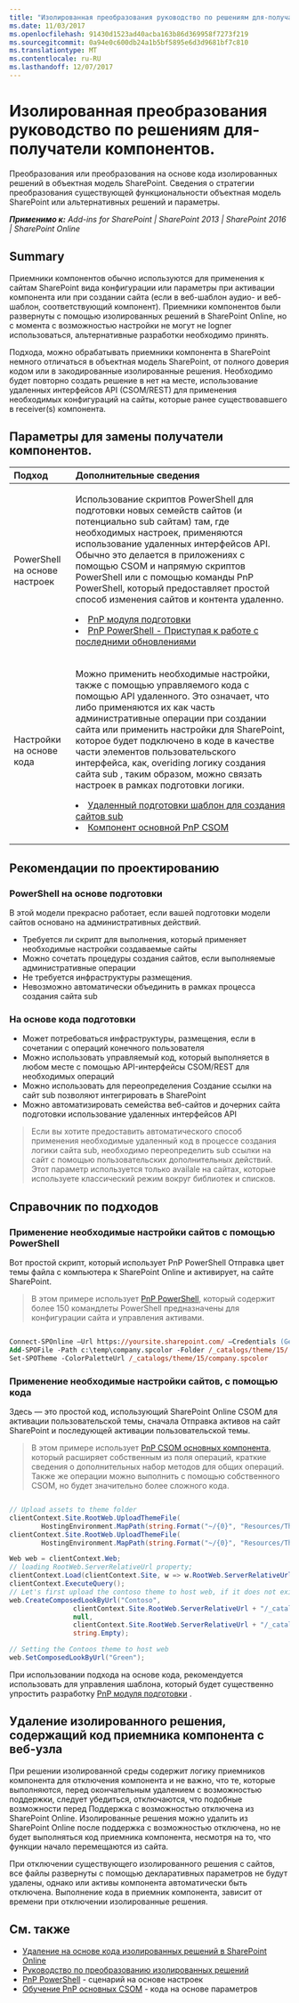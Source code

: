 ```yaml
---
title: "Изолированная преобразования руководство по решениям для-получатели компонентов."
ms.date: 11/03/2017
ms.openlocfilehash: 91430d1523ad40acba163b86d369958f7273f219
ms.sourcegitcommit: 0a94e0c600db24a1b5bf5895e6d3d9681bf7c810
ms.translationtype: MT
ms.contentlocale: ru-RU
ms.lasthandoff: 12/07/2017
---
```

# <a name="sandbox-solution-transformation-guidance---feature-receivers"></a>Изолированная преобразования руководство по решениям для-получатели компонентов. 
Преобразования или преобразования на основе кода изолированных решений в объектная модель SharePoint. Сведения о стратегии преобразования существующей функциональности объектная модель SharePoint или альтернативных решений и параметры.

_**Применимо к:** Add-ins for SharePoint | SharePoint 2013 | SharePoint 2016 | SharePoint Online_


## <a name="summary"></a>Summary
Приемники компонентов обычно используются для применения к сайтам SharePoint вида конфигурации или параметры при активации компонента или при создании сайта (если в веб-шаблон аудио- и веб-шаблон, соответствующий компонент). Приемники компонентов были развернуты с помощью изолированных решений в SharePoint Online, но с момента с возможностью настройки не могут не logner использоваться, альтернативные разработки необходимо принять. 

Подхода, можно обрабатывать приемники компонента в SharePoint немного отличаться в объектная модель SharePoint, от полного доверия кодом или в закодированные изолированные решения. Необходимо будет повторно создать решение в нет на месте, использование удаленных интерфейсов API (CSOM/REST) для применения необходимых конфигураций на сайты, которые ранее существовавшего в receiver(s) компонента. 


## <a name="options-for-replacing-feature-receivers"></a>Параметры для замены получатели компонентов.
<a name="sectionSection2"> </a>

|**Подход**|**Дополнительные сведения**|
|:-----|:-----|
|PowerShell на основе настроек|<p>Использование скриптов PowerShell для подготовки новых семейств сайтов (и потенциально sub сайтам) там, где необходимых настроек, применяются использование удаленных интерфейсов API. Обычно это делается в приложениях с помощью CSOM и напрямую скриптов PowerShell или с помощью команды PnP PowerShell, который предоставляет простой способ изменения сайтов и контента удаленно.</p><p><lu><li>[PnP модуля подготовки](https://github.com/SharePoint/PnP-PowerShell)</li><li>[PnP PowerShell - Приступая к работе с последними обновлениями](http://dev.office.com/blogs/pnp-powershell-getting-started-with-latest-updates)</li></lu></p>|
|Настройки на основе кода|<p>Можно применить необходимые настройки, также с помощью управляемого кода с помощью API удаленного. Это означает, что либо применяются их как часть административные операции при создании сайта или применить настройки для SharePoint, которое будет подключено в коде в качестве части элементов пользовательского интерфейса, как, overiding логику создания сайта sub , таким образом, можно связать настроек в рамках подготовки логики.</p><p><lu><li>[Удаленный подготовки шаблон для создания сайтов sub](https://channel9.msdn.com/blogs/OfficeDevPnP/Using-remote-provisioning-pattern-for-sub-site-creation)</li><li>[Компонент основной PnP CSOM](https://github.com/SharePoint/PnP-sites-core)</li></lu></p>|

## <a name="design-considerations"></a>Рекомендации по проектированию
### <a name="powershell-based-provisioning"></a>PowerShell на основе подготовки
В этой модели прекрасно работает, если вашей подготовки модели сайтов основано на административных действий.
- Требуется ли скрипт для выполнения, который применяет необходимые настройки создаваемые сайты
- Можно сочетать процедуры создания сайтов, если выполняемые административные операции
- Не требуется инфраструктуры размещения.
- Невозможно автоматически объединить в рамках процесса создания сайта sub

### <a name="code-based-provisioning"></a>На основе кода подготовки
- Может потребоваться инфраструктуры, размещения, если в сочетании с операций конечного пользователя
- Можно использовать управляемый код, который выполняется в любом месте с помощью API-интерфейсы CSOM/REST для необходимых операций
- Можно использовать для переопределения Создание ссылки на сайт sub позволяют интегрировать в SharePoint
- Можно автоматизировать семейства веб-сайтов и дочерних сайта подготовки использование удаленных интерфейсов API

> Если вы хотите предоставить автоматического способ применения необходимые удаленный код в процессе создания логики сайта sub, необходимо переопределить sub ссылки на сайт с помощью пользовательских дополнительных действий. Этот параметр используется только availale на сайтах, которые используете классический режим вокруг библиотек и списков. 


## <a name="reference-approaches"></a>Справочник по подходов
### <a name="applying-needed-customizations-to-sites-using-powershell"></a>Применение необходимые настройки сайтов с помощью PowerShell
Вот простой скрипт, который использует PnP PowerShell Отправка цвет темы файла с компьютера к SharePoint Online и активирует, на сайте SharePoint. 

> В этом примере использует [PnP PowerShell](https://github.com/SharePoint/PnP-PowerShell), который содержит более 150 командлеты PowerShell предназначены для конфигурации сайта и управления активами. 

```postscript 

Connect-SPOnline –Url https://yoursite.sharepoint.com/ –Credentials (Get-Credential)
Add-SPOFile -Path c:\temp\company.spcolor -Folder /_catalogs/theme/15/
Set-SPOTheme -ColorPaletteUrl /_catalogs/theme/15/company.spcolor

```

### <a name="applying-needed-customizations-to-sites-using-code"></a>Применение необходимые настройки сайтов, с помощью кода
Здесь — это простой код, использующий SharePoint Online CSOM для активации пользовательской темы, сначала Отправка активов на сайт SharePoint и последующей активации пользовательской темы. 

> В этом примере использует [PnP CSOM основных компонента](https://github.com/SharePoint/PnP-sites-core), который расширяет собственным из поля операций, краткие сведения о дополнительных набор методов для общих операций. Также же операции можно выполнить с помощью собственного CSOM, но будет значительно более сложного кода.

```csharp

// Upload assets to theme folder
clientContext.Site.RootWeb.UploadThemeFile(
        HostingEnvironment.MapPath(string.Format("~/{0}", "Resources/Themes/SPC/SPCTheme.spcolor")));
clientContext.Site.RootWeb.UploadThemeFile(
        HostingEnvironment.MapPath(string.Format("~/{0}", "Resources/Themes/SPC/SPCbg.jpg")));

Web web = clientContext.Web;
// loading RootWeb.ServerRelativeUrl property;
clientContext.Load(clientContext.Site, w => w.RootWeb.ServerRelativeUrl); 
clientContext.ExecuteQuery();
// Let's first upload the contoso theme to host web, if it does not exist there
web.CreateComposedLookByUrl("Contoso",
                clientContext.Site.RootWeb.ServerRelativeUrl + "/_catalogs/theme/15/SPCTheme.spcolor",
                null,
                clientContext.Site.RootWeb.ServerRelativeUrl + "/_catalogs/theme/15/SPCbg.jpg",
                string.Empty);

// Setting the Contoos theme to host web
web.SetComposedLookByUrl("Green");

```

При использовании подхода на основе кода, рекомендуется использовать для управления шаблона, который будет существенно упростить разработку [PnP модуля подготовки](http://dev.office.com/blogs/sharepoint-pnp-remote-provisioning-engine-august-2016) . 

## <a name="removing-sandbox-solution-containing-feature-receiver-code-from-your-site"></a>Удаление изолированного решения, содержащий код приемника компонента с веб-узла
<a name="sectionSection3"></a> При решении изолированной среды содержит логику приемников компонента для отключения компонента и не важно, что те, которые выполняются, перед окончательным удалением с возможностью поддержки, следует убедиться, отключаются, что подобные возможности перед Поддержка с возможностью отключена из SharePoint Online. Изолированные решения можно удалить из SharePoint Online после поддержка с возможностью отключена, но не будет выполняться код приемника компонента, несмотря на то, что функции начало перемещаются из сайта. 

При отключении существующего изолированного решения с сайтов, все файлы развернуты с помощью декларативных параметров не будут удалены, однако или активы компонента автоматически быть отключена. Выполнение кода в приемник компонента, зависит от времени при отключении изолированные решения. 


## <a name="see-also"></a>См. также
<a name="bk_addresources"> </a>
-  [Удаление на основе кода изолированных решений в SharePoint Online](http://dev.office.com/blogs/removing-code-based-sandbox-solutions-in-sharepoint-online)
-  [Руководство по преобразованию изолированных решений](https://msdn.microsoft.com/en-us/pnp_articles/sandbox-solution-transformation-guidance)
-  [PnP PowerShell](https://github.com/SharePoint/PnP-PowerShell/blob/master/README.md) - сценарий на основе настроек
-  [Обучение PnP основных CSOM](https://blogs.msdn.microsoft.com/vesku/2016/04/12/office-dev-pnp-core-componenttraining-package/) - кода на основе параметров
